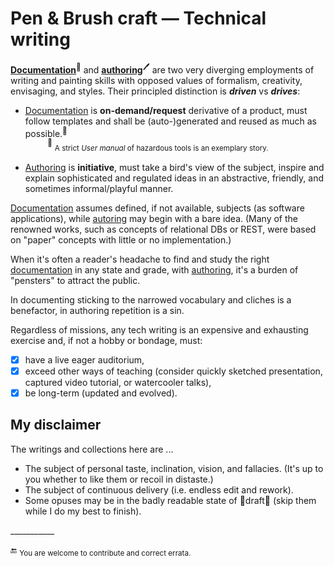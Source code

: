 # Pen & Brush craft &mdash; Technical writing

[__Documentation__](README+/tech_docu.md)<sup>📄</sup> and [__authoring__](README+/tech-authoring.md)<sup>🖊️</sup> are two very diverging employments of writing and painting skills with opposed values of formalism, creativity, envisaging, and styles. Their principled distinction is __*driven*__ vs __*drives*__:

* <ins>Documentation</ins> is **on-demand/request** derivative of a product, must follow templates and shall be (auto-)generated and reused as much as possible.<sup>📖</sup>\
&nbsp;&nbsp;&nbsp;&nbsp;&nbsp;&nbsp;&nbsp;&nbsp;&nbsp;<sup>📖</sup> <sub>A strict _User manual_ of hazardous tools is an exemplary story.</sub>

* <ins>Authoring</ins> is **initiative**, must take a bird's view of the subject, inspire and explain sophisticated and regulated ideas in an abstractive, friendly, and sometimes informal/playful manner.

<ins>Documentation</ins> assumes defined, if not available, subjects (as software applications), while <ins>autoring</ins> may begin with a bare idea. (Many of the renowned works, such as concepts of relational DBs or REST, were based on "paper" concepts with little or no implementation.)

When it's often a reader's headache to find and study the right <ins>documentation</ins> in any state and grade, with <ins>authoring</ins>, it's a burden of "pensters" to attract the public. 

In documenting sticking to the narrowed vocabulary and cliches is a benefactor, in authoring repetition is a sin.

Regardless of missions, any tech writing is an expensive and exhausting exercise and, if not a hobby or bondage, must:

+ [x] have a live eager auditorium,
+ [x] exceed other ways of teaching (consider quickly sketched presentation, captured video tutorial, or watercooler talks),
+ [x] be long-term (updated and evolved).

## My disclaimer

The writings and collections here are ...

* The subject of personal taste, inclination, vision, and fallacies. (It's up to you whether to like them or recoil in distaste.)
* The subject of continuous delivery (i.e. endless edit and rework).
* Some opuses may be in the badly readable state of 🚧draft🐝 (skip them while I do my best to finish).

\___________

:end: <sub>You are welcome to contribute and correct errata.</sub>

